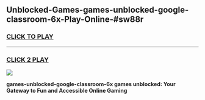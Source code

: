 
## Unblocked-Games-games-unblocked-google-classroom-6x-Play-Online-#sw88r
<h3>
<a href="https://premium.freeplayer.one?title=games-unblocked-google-classroom-6x&ref=24F">CLICK TO PLAY</a></h3>
<hr>

<h3>
<a href="https://premium.freeplayer.one?title=games-unblocked-google-classroom-6x&ref=24F">CLICK 2 PLAY</a>
  
</h3>

<a href="https://premium.freeplayer.one?title=games-unblocked-google-classroom-6x&ref=24F/"><img src="https://clearcache.store/games.png"></a>


**games-unblocked-google-classroom-6x games unblocked: Your Gateway to Fun and Accessible Online Gaming**
